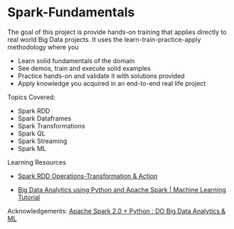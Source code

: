# Spark-Fundamentals

The goal of this project is provide hands-on training that applies directly to real world Big Data projects. It uses the learn-train-practice-apply methodology where you

- Learn solid fundamentals of the domain
- See demos, train and execute solid examples
- Practice hands-on and validate it with solutions provided
- Apply knowledge you acquired in an end-to-end real life project

Topics Covered:
- Spark RDD
- Spark Dataframes
- Spark Transformations
- Spark QL
- Spark Streaming
- Spark ML


Learning Resources

- [Spark RDD Operations-Transformation & Action](https://data-flair.training/blogs/spark-rdd-operations-transformations-actions/)

- [Big Data Analytics using Python and Apache Spark | Machine Learning Tutorial](https://www.youtube.com/watch?v=5HWveDdrosk)

Acknowledgements: [Apache Spark 2.0 + Python : DO Big Data Analytics & ML](https://www.udemy.com/share/101wk6/)
